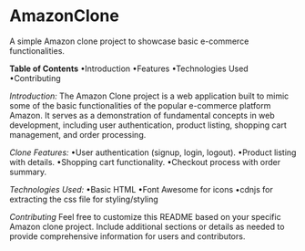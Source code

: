 # AmazonClone

A simple Amazon clone project to showcase basic e-commerce functionalities.


**Table of Contents**
  •Introduction
  •Features
  •Technologies Used
  •Contributing

_Introduction:_
The Amazon Clone project is a web application built to mimic some of the basic functionalities of the popular e-commerce platform Amazon. It serves as a demonstration of fundamental concepts in web development, including user authentication, product listing, shopping cart management, and order processing.

_Clone Features:_
  •User authentication (signup, login, logout).
  •Product listing with details.
  •Shopping cart functionality.
  •Checkout process with order summary.

_Technologies Used:_
  •Basic HTML
  •Font Awesome for icons
  •cdnjs for extracting the css file for styling/styling

_Contributing_
Feel free to customize this README based on your specific Amazon clone project. Include additional sections or details as needed to provide comprehensive information for users and contributors.


